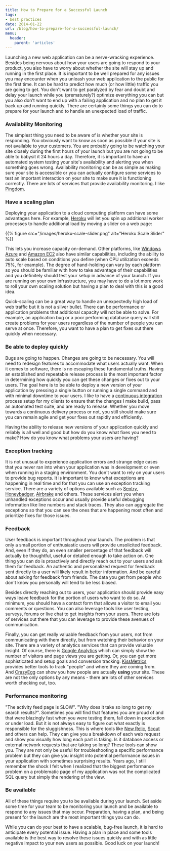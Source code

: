 ```yaml
---
title: How to Prepare for a Successful Launch
tags:
- best practices
date: 2014-01-22
url: /blog/how-to-prepare-for-a-successful-launch/
menu:
  header:
    parent: 'articles'
---
```


Launching a new web application can be a nerve-wracking experience. Besides being nervous about how your users are going to respond to your product, you also have to worry about whether the site will stay up and running in the first place. It is important to be well prepared for any issues you may encounter when you unleash your web application to the public for the first time. It can be hard to predict how much (or how little) traffic you are going to get. You don't want to get paralyzed by fear and doubt and delay your launch while you (prematurely?) optimize everything you can but you also don't want to end up with a failing application and no plan to get it back up and running quickly. There are certainly some things you can do to prepare for your launch and to handle an unexpected load of traffic.

<!--more-->

### Availability Monitoring

The simplest thing you need to be aware of is whether your site is responding. You obviously want to know as soon as possible if your site is not available to your customers. You are probably going to be watching your site closely during the first hours of your launch but you are not going to be able to babysit it 24 hours a day. Therefore, it is important to have an automated system testing your site's availability and alerting you when something goes wrong. Availability monitoring can be as simple as making sure your site is accessible or you can actually configure some services to test an important interaction on your site to make sure it is functioning correctly. There are lots of services that provide availability monitoring. I like [Pingdom](https://www.pingdom.com/).

### Have a scaling plan

Deploying your application to a cloud computing platform can have some advantages here. For example, [Heroku](https://www.heroku.com/) will let you spin up additional worker processes to handle additional load by moving a slider on a web page:


{{% figure src="/images/heroku-scale-slider.png" alt="Heroku Scale Slider" %}}

This lets you increase capacity on-demand. Other platforms, like [Windows Azure](http://www.windowsazure.com/en-us/) and [Amazon EC2](http://aws.amazon.com/ec2/) also have similar capabilities, including the ability to auto scale based on conditions you define (when CPU utilization exceeds 75%, for example). The degree of hand-holding can vary by each platform so you should be familiar with how to take advantage of their capabilities and you definitely should test your setup in advance of your launch. If you are running on your own infrastructure, you may have to do a lot more work to roll your own scaling solution but having a plan to deal with this is a good idea.

Quick-scaling can be a great way to handle an unexpectedly high load of web traffic but it is not a silver bullet. There can be performance or application problems that additional capacity will not be able to solve. For example, an application bug or a poor performing database query will still create problems for your users regardless of the number of people you can serve at once. Therefore, you want to have a plan to get fixes out there quickly when necessary.

### Be able to deploy quickly

Bugs are going to happen. Changes are going to be necessary. You will need to redesign features to accommodate what users actually want. When it comes to software, there is no escaping these fundamental truths. Having an established and repeatable release process is the most important factor in determining how quickly you can get these changes or fixes out to your users. The goal here is to be able to deploy a new version of your application by pressing a single button or running a single command and with minimal downtime to your users. I like to have a [continuous integration](http://www.thoughtworks.com/continuous-integration) process setup for my clients to ensure that the changes I make build, pass an automated test suite, and are ready to release. Whether you move towards a continuous delivery process or not, you still should make sure you can remain agile and get your fixes out rapidly and efficiently.

Having the ability to release new versions of your application quickly and reliably is all well and good but how do you know what fixes you need to make? How do you know what problems your users are having?

### Exception tracking

It is not unusual to experience application errors and strange edge cases that you never ran into when your application was in development or even when running in a staging environment. You don't want to rely on your users to provide bug reports. It is important to know what exceptions are happening in real time and for that you can use an exception tracking service. There are a variety of options available such as [Sentry](https://getsentry.com), [Honeybadger](https://www.honeybadger.io/), [Airbrake](https://airbrake.io/) and others. These services alert you when unhandled exceptions occur and usually provide useful debugging information like line numbers and stack traces. They also can aggregate the exceptions so that you can see the ones that are happening most often and prioritize fixes for those issues.

### Feedback

User feedback is important throughout your launch. The problem is that only a small portion of enthusiastic users will provide unsolicited feedback. And, even if they do, an even smaller percentage of that feedback will actually be thoughtful, useful or detailed enough to take action on. One thing you can do is proactively and directly reach out to your users and ask them for feedback. An authentic and personalized request for feedback sent directly to a user will likely result in better information. And be careful about asking for feedback from friends. The data you get from people who don't know you personally will tend to be less biased.

Besides directly reaching out to users, your application should provide easy ways leave feedback for the portion of users who want to do so. At minimum, you should have a contact form that allows a visitor to email you comments or questions. You can also leverage tools like user testing, surveys, forums or live chat to get insights from your users. There are lots of services out there that you can leverage to provide these avenues of communication.

Finally, you can get really valuable feedback from your users, not from communicating with them directly, but from watching their behavior on your site. There are a variety of analytics services that can provide valuable insight. Of course, there is [Google Analytics](http://www.google.com/analytics/) which can simply show the number of visitors and page views you are getting. Or, you can get more sophisticated and setup goals and conversion tracking. [KissMetrics](https://www.kissmetrics.com/) provides better tools to track "people" and where they are coming from. And [CrazyEgg](http://www.crazyegg.com/) can show you how people are actually **using** your site. These are not the only options by any means - there are lots of other services worth checking out, too.

### Performance monitoring

"The activity feed page is SLOW". "Why does it take so long to get my search results?". Sometimes you will find that features you are proud of and that were blazingly fast when you were testing them, fall down in production or under load. But it is not always easy to figure out what exactly is responsible for the sluggishness. This is where tools like [New Relic](http://newrelic.com/), [Scout](https://scoutapp.com/) and others can help. They can give you a breakdown of each web request and show you visually how long each part is taking. Is it database access or external network requests that are taking so long? These tools can show you. They are not only be useful for troubleshooting a specific performance problem but they can give you insight into potential performance issues in your application with sometimes surprising results. Years ago, I still remember the shock I felt when I realized that the biggest performance problem on a problematic page of my application was not the complicated SQL query but simply the rendering of the view.

### Be available

All of these things require you to be available during your launch. Set aside some time for your team to be monitoring your launch and be available to respond to any issues that may occur. Preparation, having a plan, and being present for the launch are the most important things you can do.

While you can do your best to have a scalable, bug-free launch, it is hard to anticipate every potential issue. Having a plan in place and some tools available is the best way to resolve these issues quickly and with as little negative impact to your new users as possible. Good luck on your launch!
